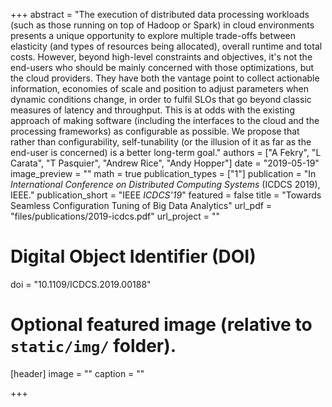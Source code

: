 +++
abstract = "The execution of distributed data processing workloads (such as those running on top of Hadoop or Spark) in cloud environments presents a unique opportunity to explore multiple trade-offs between elasticity (and types of resources being allocated), overall runtime and total costs. However, beyond high-level constraints and objectives, it's not the end-users who should be mainly concerned with those optimizations, but the cloud providers. They have both the vantage point to collect actionable information, economies of scale and position to adjust parameters when dynamic conditions change, in order to fulfil SLOs that go beyond classic measures of latency and throughput. This is at odds with the existing approach of making software (including the interfaces to the cloud and the processing frameworks) as configurable as possible. We propose that rather than configurability, self-tunability (or the illusion of it as far as the end-user is concerned) is a better long-term goal."
authors = ["A Fekry", "L Carata", "T Pasquier", "Andrew Rice", "Andy Hopper"]
date = "2019-05-19"
image_preview = ""
math = true
publication_types = ["1"]
publication = "In *International Conference on Distributed Computing Systems* (ICDCS 2019), IEEE."
publication_short = "IEEE *ICDCS'19*"
featured = false
title = "Towards Seamless Configuration Tuning of Big Data Analytics"
url_pdf = "files/publications/2019-icdcs.pdf"
url_project = ""

# Digital Object Identifier (DOI)
doi = "10.1109/ICDCS.2019.00188"

# Optional featured image (relative to `static/img/` folder).
[header]
image = ""
caption = ""

+++
